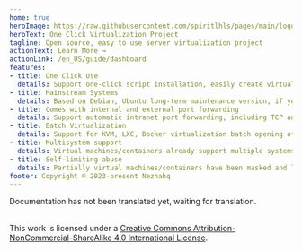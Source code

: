 ```yaml
---
home: true
heroImage: https://raw.githubusercontent.com/spiritlhls/pages/main/logo.png
heroText: One Click Virtualization Project
tagline: Open source, easy to use server virtualization project
actionText: Learn More →
actionLink: /en_US/guide/dashboard
features:
- title: One Click Use
  details: Support one-click script installation, easily create virtual machines/containers using each virtualization
- title: Mainstream Systems
  details: Based on Debian, Ubuntu long-term maintenance version, if you want to use it, please try to ensure that the host system and the development environment are the same
- title: Comes with internal and external port forwarding
  details: Support automatic intranet port forwarding, including TCP and UDP protocols, without manual management
- title: Batch Virtualization
  details: Support for KVM, LXC, Docker virtualization batch opening of virtual machines/containers
- title: Multisystem support
  details: Virtual machines/containers already support multiple systems, covering almost all major systems
- title: Self-limiting abuse
  details: Partially virtual machines/containers have been masked and loaded with restrictions to avoid being used for abuse
footer: Copyright © 2023-present Nezhahq
---  
```


Documentation has not been translated yet, waiting for translation.

<br/>This work is licensed under a <a rel="license" href="http://creativecommons.org/licenses/by-nc-sa/4.0/">Creative Commons Attribution-NonCommercial-ShareAlike 4.0 International License</a>.
